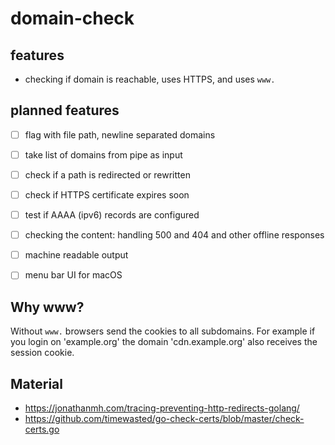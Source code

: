 # domain-check

## features
* checking if domain is reachable, uses HTTPS, and uses `www.`


## planned features
- [ ] flag with file path, newline separated domains
- [ ] take list of domains from pipe as input
- [ ] check if a path is redirected or rewritten
- [ ] check if HTTPS certificate expires soon
- [ ] test if AAAA (ipv6) records are configured
- [ ] checking the content: handling 500 and 404 and other offline responses
- [ ] machine readable output
- [ ] menu bar UI for macOS


## Why www?
Without `www.` browsers send the cookies to all subdomains. For example if you login on 'example.org' the domain 'cdn.example.org' also receives the session cookie.

## Material
* https://jonathanmh.com/tracing-preventing-http-redirects-golang/
* https://github.com/timewasted/go-check-certs/blob/master/check-certs.go
